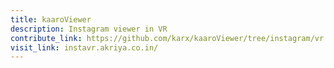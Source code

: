 ```yaml
---
title: kaaroViewer
description: Instagram viewer in VR
contribute_link: https://github.com/karx/kaaroViewer/tree/instagram/vr
visit_link: instavr.akriya.co.in/
---
```

